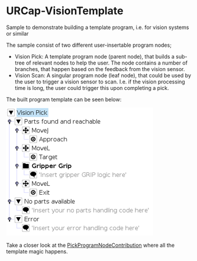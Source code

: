 # URCap-VisionTemplate
Sample to demonstrate building a template program, i.e. for vision systems or similar

The sample consist of two different user-insertable program nodes; 

* Vision Pick: 
A template program node (parent node), that builds a sub-tree of relevant nodes to help the user. 
The node contains a number of branches, that happen based on the feedback from the vision sensor. 
* Vision Scan: 
A singular program node (leaf node), that could be used by the user to trigger a vision sensor to scan. 
I.e. if the vision processing time is long, the user could trigger this upon completing a pick.

The built program template can be seen below: 

![Template Program](/Pictures/visionTemplateOverview.png)

Take a closer look at the [PickProgramNodeContribution](/com.jbm.urcap.sample.visionTemplate/src/main/java/com/jbm/urcap/sample/visionTemplate/program/PickProgramNodeContribution.java) where all the template magic happens. 

